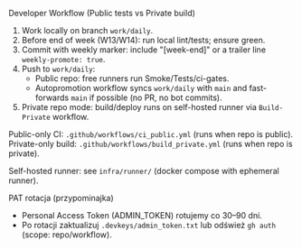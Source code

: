 Developer Workflow (Public tests vs Private build)

1) Work locally on branch `work/daily`.
2) Before end of week (W13/W14): run local lint/tests; ensure green.
3) Commit with weekly marker: include "[week-end]" or a trailer line `weekly-promote: true`.
4) Push to `work/daily`:
   - Public repo: free runners run Smoke/Tests/ci-gates.
   - Autopromotion workflow syncs `work/daily` with `main` and fast-forwards `main` if possible (no PR, no bot commits).
5) Private repo mode: build/deploy runs on self-hosted runner via `Build-Private` workflow.

Public-only CI: `.github/workflows/ci_public.yml` (runs when repo is public).
Private-only build: `.github/workflows/build_private.yml` (runs when repo is private).

Self-hosted runner: see `infra/runner/` (docker compose with ephemeral runner).

PAT rotacja (przypominajka)
- Personal Access Token (ADMIN_TOKEN) rotujemy co 30–90 dni.
- Po rotacji zaktualizuj `.devkeys/admin_token.txt` lub odśwież `gh auth` (scope: repo/workflow).
